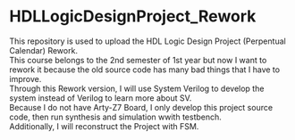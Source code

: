 # HDLLogicDesignProject_Rework
This repository is used to upload the HDL Logic Design Project (Perpentual Calendar) Rework. <br>
This course belongs to the 2nd semester of 1st year but now I want to rework it because the old source code has many bad things that I have to improve. <br>
Through this Rework version, I will use System Verilog to develop the system instead of Verilog to learn more about SV. <br>
Because I do not have Arty-Z7 Board, I only develop this project source code, then run synthesis and simulation wwith testbench. <br>
Additionally, I will reconstruct the Project with FSM.

